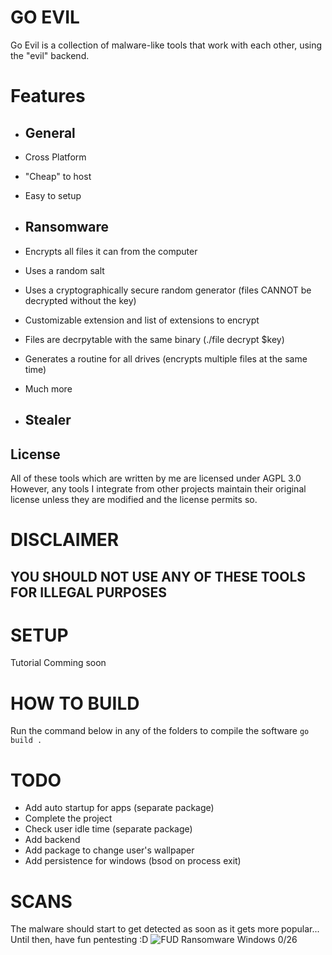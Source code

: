 # GO EVIL

Go Evil is a collection of malware-like tools that work with each other, using the "evil" backend.

# Features

- ## General
- Cross Platform
- "Cheap" to host
- Easy to setup

- ## Ransomware
- Encrypts all files it can from the computer
- Uses a random salt
- Uses a cryptographically secure random generator (files CANNOT be decrypted without the key)
- Customizable extension and list of extensions to encrypt
- Files are decrpytable with the same binary (./file decrypt $key)
- Generates a routine for all drives (encrypts multiple files at the same time)
- Much more

- ## Stealer

## License
All of these tools which are written by me are licensed under AGPL 3.0
However, any tools I integrate from other projects maintain their original license unless they are modified and the license permits so.

# DISCLAIMER
## YOU SHOULD NOT USE ANY OF THESE TOOLS FOR ILLEGAL PURPOSES

# SETUP
Tutorial Comming soon

# HOW TO BUILD
Run the command below in any of the folders to compile the software
```go build .```

# TODO
- Add auto startup for apps (separate package)
- Complete the project
- Check user idle time (separate package)
- Add backend
- Add package to change user's wallpaper
- Add persistence for windows (bsod on process exit)

# SCANS
The malware should start to get detected as soon as it gets more popular...
Until then, have fun pentesting :D
![FUD Ransomware Windows 0/26](https://antiscan.me/images/result/DUBMelFlJ6ql.png)

